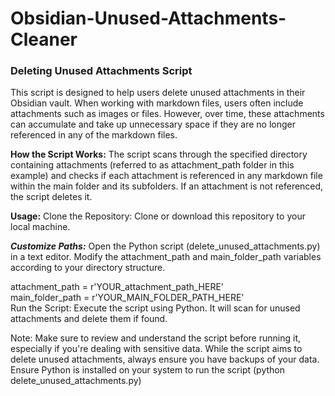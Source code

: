 # Obsidian-Unused-Attachments-Cleaner

### Deleting Unused Attachments Script

This script is designed to help users delete unused attachments in their Obsidian vault. When working with markdown files, users often include attachments such as images or files. However, over time, these attachments can accumulate and take up unnecessary space if they are no longer referenced in any of the markdown files.

**How the Script Works:**
The script scans through the specified directory containing attachments (referred to as attachment_path folder in this example) and checks if each attachment is referenced in any markdown file within the main folder and its subfolders. If an attachment is not referenced, the script deletes it.

**Usage:**
Clone the Repository: Clone or download this repository to your local machine.

***Customize Paths:*** Open the Python script (delete_unused_attachments.py) in a text editor. Modify the attachment_path and main_folder_path variables according to your directory structure.

attachment_path = r'YOUR_attachment_path_HERE'<br>
main_folder_path = r'YOUR_MAIN_FOLDER_PATH_HERE'<br>
Run the Script: Execute the script using Python. It will scan for unused attachments and delete them if found.

Note:
Make sure to review and understand the script before running it, especially if you're dealing with sensitive data. While the script aims to delete unused attachments, always ensure you have backups of your data.<br>
Ensure Python is installed on your system to run the script (python delete_unused_attachments.py)
